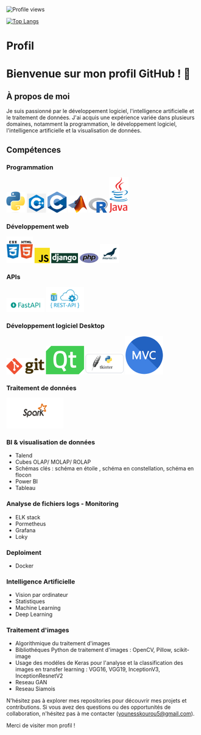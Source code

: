 ![Profile views](https://komarev.com/ghpvc/?username=yokourou&color=blue)

[![Top Langs](https://github-readme-stats.vercel.app/api/top-langs/?username=yokourou&layout=compact)](https://github.com/anuraghazra/github-readme-stats)

# Profil

# Bienvenue sur mon profil GitHub ! 👋

## À propos de moi

Je suis passionné par le développement logiciel, l'intelligence artificielle et le traitement de données. J'ai acquis une expérience variée dans plusieurs domaines, notamment la programmation, le développement logiciel, l'intelligence artificielle et la visualisation de données.

## Compétences

### Programmation

<img src="Python.png" alt="Python" width="50"/>     <img src="cpp.png" alt="cpp" width="50"/>     <img src="C.png" alt="C" width="50"/>     <img src="Matlab.png" alt="Matlab" width="50"/>     <img src="R.png" alt="R" width="50"/>     <img src="Java.png" alt="Java" width="50"/> 


### Développement web
 <img src="html_css.png" alt="html_css" width="70"/> <img src="JavaScript.png" alt="JavaScript" width="40"/> <img src="django.png" alt="django" width="70"/> <img src="PHP.png" alt="PHP" width="50"/>  <img src="mariadb.png" alt="mariadb" width="50"/> 

### APIs
<img src="fastapi.png" alt="fastapi" width="100"/> 
<img src="restapi.png" alt="restapi" width="100"/> 


### Développement logiciel Desktop
<img src="Git.png" alt="Git" width="100"/> <img src="Qt.png" alt="Qt" width="100"/> <img src="tkinter.png" alt="tkinter" width="100"/> <img src="mvc.png" alt="mvc" width="100"/> 
  
### Traitement de données
<img src="spark.png" alt="spark" width="150" height ="80"/> 

### BI & visualisation de données
- Talend
- Cubes OLAP/ MOLAP/ ROLAP
- Schémas clés : schéma en étoile , schéma en constellation, schéma en flocon
- Power BI
- Tableau

### Analyse de fichiers logs - Monitoring 
- ELK stack
- Pormetheus
- Grafana
- Loky

### Deploiment
- Docker

### Intelligence Artificielle
- Vision par ordinateur
- Statistiques
- Machine Learning
- Deep Learning

### Traitement d'images
- Algorithmique du traitement d'images
- Bibliothéques Python de traitement d'images : OpenCV, Pillow, scikit-image
- Usage des modéles de Keras pour l'analyse et la classification des images en transfer learning : VGG16, VGG19, InceptionV3, InceptionResnetV2
- Reseau GAN
- Reseau Siamois



N'hésitez pas à explorer mes repositories pour découvrir mes projets et contributions. Si vous avez des questions ou des opportunités de collaboration, n'hésitez pas à me contacter (younesskourou5@gmail.com).


Merci de visiter mon profil !
